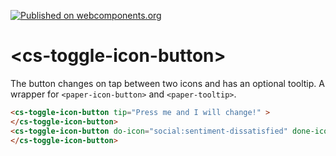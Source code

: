 [![Published on webcomponents.org](https://img.shields.io/badge/webcomponents.org-published-blue.svg)](https://www.webcomponents.org/element/csonnhalter/cs-scroll)
# \<cs-toggle-icon-button\>

The button changes on tap between two icons and has an optional tooltip. A wrapper for `<paper-icon-button>` and `<paper-tooltip>`.
<!---
```
<custom-element-demo>
  <template>
    <script src="../webcomponentsjs/webcomponents-lite.js"></script>
    <link rel="import" href="cs-toggle-icon-button.html">
    <link rel="import" href="../iron-icons/social-icons.html">
    <next-code-block></next-code-block>
  </template>
</custom-element-demo>
```
-->
```html
<cs-toggle-icon-button tip="Press me and I will change!" >
</cs-toggle-icon-button>
<cs-toggle-icon-button do-icon="social:sentiment-dissatisfied" done-icon="social:sentiment-satisfied">
</cs-toggle-icon-button>
```
